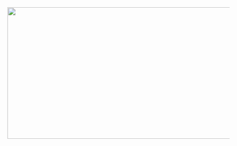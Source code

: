 <a href="https://www.gitanimals.org/en_US?utm_medium=image&utm_source=LastJayG&utm_content=farm">
<img
  src="https://render.gitanimals.org/farms/LastJayG"
  width="600"
  height="300"
/>
</a>
